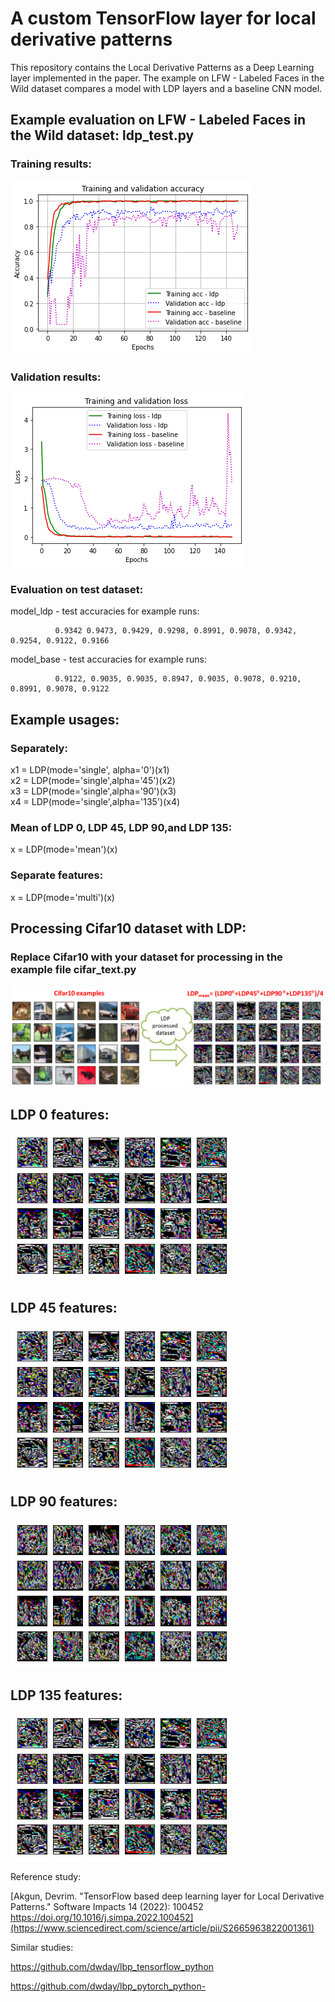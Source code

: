 # A custom TensorFlow layer for local derivative patterns 

This repository contains the Local Derivative Patterns as a Deep Learning layer implemented in the paper. The example on LFW - Labeled Faces in the Wild dataset compares a model with LDP layers and a baseline CNN model. 
## Example evaluation on LFW - Labeled Faces in the Wild dataset: ldp_test.py

###  Training results:
![alt text](images/hist_train.png)
###  Validation results:
![alt text](images/hist_loss.png)

###  Evaluation on test dataset:
  model_ldp - test accuracies for example runs:

              0.9342 0.9473, 0.9429, 0.9298, 0.8991, 0.9078, 0.9342, 0.9254, 0.9122, 0.9166 

  model_base - test accuracies for example runs:

              0.9122, 0.9035, 0.9035, 0.8947, 0.9035, 0.9078, 0.9210, 0.8991, 0.9078, 0.9122


## Example usages:
### Separately:
  x1 = LDP(mode='single', alpha='0')(x1)    
  x2 = LDP(mode='single',alpha='45')(x2)    
  x3 = LDP(mode='single',alpha='90')(x3)    
  x4 = LDP(mode='single',alpha='135')(x4)   
### Mean of LDP 0, LDP 45, LDP 90,and LDP 135:   
  x = LDP(mode='mean')(x)   
### Separate features:   
  x = LDP(mode='multi')(x)    
  
## Processing Cifar10 dataset with LDP:
### Replace Cifar10 with your dataset for processing in the example file cifar_text.py
![alt text](images/cifar10_ldb.png)

##  LDP 0 features:
![alt text](images/ldp_0.png)
##  LDP 45 features:
![alt text](images/ldp_45.png)
##  LDP 90 features:
![alt text](images/ldp_90.png)
##  LDP 135 features:
![alt text](images/ldp_135.png)


Reference study:

[Akgun, Devrim. "TensorFlow based deep learning layer for Local Derivative Patterns." Software Impacts 14 (2022): 100452 https://doi.org/10.1016/j.simpa.2022.100452](https://www.sciencedirect.com/science/article/pii/S2665963822001361)

Similar studies:

https://github.com/dwday/lbp_tensorflow_python

https://github.com/dwday/lbp_pytorch_python-
